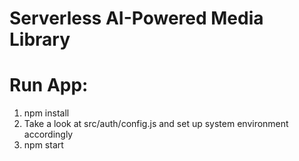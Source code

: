# Serverless AI-Powered Media Library

# Run App:
1. npm install
2. Take a look at src/auth/config.js and set up system environment accordingly
2. npm start
